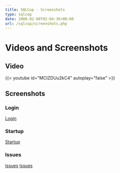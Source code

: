```yaml
---
title: SQLCop - Screenshots
type: sqlcop
date: 2008-02-08T02:04:36+00:00
url: /sqlcop/screenshots.php
---
```


# Videos and Screenshots

## Video

{{< youtube id="MCIZDUu2kC4" autoplay="false" >}}

## Screenshots

### Login

[Login](http://sqcop.lessthandot.com/screenshots/sqlcop1.png)

### Startup

[Startup](http://sqcop.lessthandot.com/screenshots/sqlcop3.png)

### Issues

[Issues](http://sqcop.lessthandot.com/screenshots/sqlcop2.png)
[Issues](http://sqcop.lessthandot.com/screenshots/sqlcop4.png)

